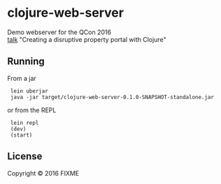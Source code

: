 # clojure-web-server

Demo webserver for the QCon 2016  
[talk](https://qconlondon.com/presentation/creating-disruptive-property-portal-clojure)
"Creating a disruptive property portal with Clojure" 


## Running

From a jar

     lein uberjar
     java -jar target/clojure-web-server-0.1.0-SNAPSHOT-standalone.jar

or from the REPL

     lein repl
     (dev)
     (start)


## License

Copyright © 2016 FIXME
